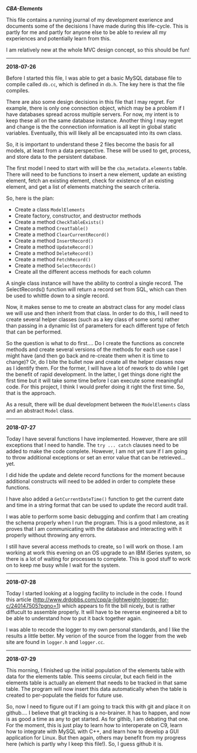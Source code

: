***CBA-Elements***

This file contains a running journal of my development exerience and documents some of the decisions I have made during this life-cycle.  This is partly for me and partly for anyone else to be able to review all my experiences and potentially learn from this.

I am relatively new at the whole MVC design concept, so this should be fun!

---

**2018-07-26**

Before I started this file, I was able to get a basic MySQL database file to compile called `db.cc`, which is defined in `db.h`.  The key here is that the file compiles.  

There are also some design decisions in this file that I may regret.  For example, there is only one connection object, which may be a problem if I have databases spread across multiple servers.  For now, my intent is to keep these all on the same database instance.  Another thing I may regret and change is the the connection information is all kept in global static variables.  Eventually, this will likely all be encapsuated into its own class.

So, it is important to understand these 2 files become the basis for all models, at least from a data perspective.  These will be used to get, process, and store data to the persistent database. 

The first model I need to start with will be the `cba_metadata.elements` table.  There will need to be functions to insert a new element, update an existing element, fetch an existing element, check for existence of an existing element, and get a list of elements matching the search criteria.

So, here is the plan:
* Create a class `ModelElements`
* Create factory, constructor, and destructor methods
* Create a method `CheckTableExists()`
* Create a method `CreatTable()`
* Create a method `ClearCurrentRecord()`
* Create a method `InsertRecord()`
* Create a method `UpdateRecord()`
* Create a method `DeleteRecord()`
* Create a method `FetchRecord()`
* Create a method `SelectRecords()`
* Create all the different access methods for each column

A single class instance will have the ability to control a single record.  The SelectRecords() function will return a record set from SQL, which can then be used to whittle down to a single record.

Now, it makes sense to me to create an abstract class for any model class we will use and then inherit from that class.  In order to do this, I will need to create several helper classes (such as a key class of some sorts) rather than passing in a dynamic list of parameters for each different type of fetch that can be performed.

So the question is what to do first....  Do I create the functions as concrete methods and create several versions of the methods for each use case I might have (and then go back and re-create them when it is time to change)?  Or, do I bite the bullet now and create all the helper classes now as I identify them.  For the former, I will have a lot of rework to do while I get the benefit of rapid development.  In the latter, I get things done right the first time but it will take some time before I can execute some meaningful code.  For this project, I think I would prefer doing it right the first time.  So, that is the approach.

As a result, there will be dual development between the `ModelElements` class and an abstract `Model` class.

---

**2018-07-27**

Today I have several functions I have implemented.  However, there are still exceptions that I need to handle.  The `try ... catch` clauses need to be added to make the code complete.  However, I am not yet sure if I am going to throw additional exceptions or set an error value that can be retrieved...  yet.

I did hide the update and delete record functions for the moment because additional constructs will need to be added in order to complete these functions.

I have also added a `GetCurrentDateTime()` function to get the current date and time in a string format that can be used to update the record audit trail.

I was able to perform some basic debugging and confirm that I am creating the schema properly when I run the program.  This is a good milestone, as it proves that I am communicating with the database and interacting with it properly without throwing any errors.

I still have several access methods to create, so I will work on those.  I am working at work this evening on an OS upgrade to an IBM iSeries system, so there is a lot of waiting for processes to complete.  This is good stuff to work on to keep me busy while I wait for the system.

---

**2018-07-28**

Today I started looking at a logging facility to include in the code.  I found this article (http://www.drdobbs.com/cpp/a-lightweight-logger-for-c/240147505?pgno=1) which appears to fit the bill nicely, but is rather diffucult to assemble properly.  It will have to be reverse engineered a bit to be able to understand how to put it back together again.

I was able to recode the logger to my own personal standards, and I like the results a little better.  My verion of the source from the logger from the web site are found in `logger.h` and `logger.cc`.

---

**2018-07-29**

This morning, I finished up the initial population of the elements table with data for the elements table.  This seems circular, but each field in the elements table is actually an element that needs to be tracked in that same table.  The program will now insert this data automatically when the table is created to per-populate the fields for future use.

So, now I need to figure out if I am going to track this with git and place it on github....  I believe that git tracking is a no-brainer.  It has to happen, and now is as good a time as any to get started.  As for githib, I am debating that one.  For the moment, this is just play to learn how to interoperate on C9, learn how to integrate with MySQL with C++, and learn how to develop a GUI application for Linux.  But then again, others may benefit from my progress here (which is partly why I keep this file!).  So, I guess github it is.



